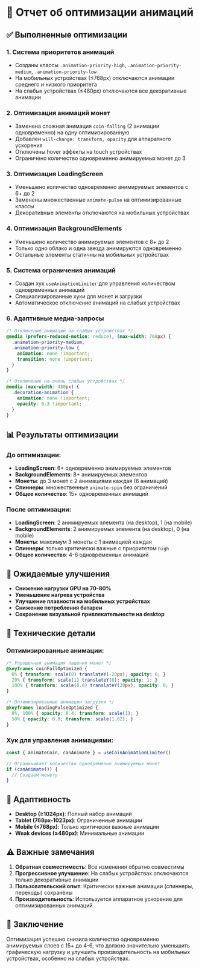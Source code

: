 # 🎨 Отчет об оптимизации анимаций

## ✅ Выполненные оптимизации

### 1. **Система приоритетов анимаций**
- Созданы классы `.animation-priority-high`, `.animation-priority-medium`, `.animation-priority-low`
- На мобильных устройствах (≤768px) отключаются анимации среднего и низкого приоритета
- На слабых устройствах (≤480px) отключаются все декоративные анимации

### 2. **Оптимизация анимаций монет**
- Заменена сложная анимация `coin-falling` (2 анимации одновременно) на одну оптимизированную
- Добавлен `will-change: transform, opacity` для аппаратного ускорения
- Отключены hover эффекты на touch устройствах
- Ограничено количество одновременно анимируемых монет до 3

### 3. **Оптимизация LoadingScreen**
- Уменьшено количество одновременно анимируемых элементов с 6+ до 2
- Заменены множественные `animate-pulse` на оптимизированные классы
- Декоративные элементы отключаются на мобильных устройствах

### 4. **Оптимизация BackgroundElements**
- Уменьшено количество анимируемых элементов с 8+ до 2
- Только одно облако и одна звезда анимируются одновременно
- Остальные элементы статичны на мобильных устройствах

### 5. **Система ограничения анимаций**
- Создан хук `useAnimationLimiter` для управления количеством одновременных анимаций
- Специализированные хуки для монет и загрузки
- Автоматическое отключение анимаций на слабых устройствах

### 6. **Адаптивные медиа-запросы**
```css
/* Отключение анимаций на слабых устройствах */
@media (prefers-reduced-motion: reduce), (max-width: 768px) {
  .animation-priority-medium,
  .animation-priority-low {
    animation: none !important;
    transition: none !important;
  }
}

/* Отключение на очень слабых устройствах */
@media (max-width: 480px) {
  .decoration-animation {
    animation: none !important;
    opacity: 0.3 !important;
  }
}
```

## 📊 Результаты оптимизации

### До оптимизации:
- **LoadingScreen**: 6+ одновременно анимируемых элементов
- **BackgroundElements**: 8+ анимируемых элементов
- **Монеты**: до 3 монет с 2 анимациями каждая (6 анимаций)
- **Спиннеры**: множественные `animate-spin` без ограничений
- **Общее количество**: 15+ одновременных анимаций

### После оптимизации:
- **LoadingScreen**: 2 анимируемых элемента (на desktop), 1 (на mobile)
- **BackgroundElements**: 2 анимируемых элемента (на desktop), 0 (на mobile)
- **Монеты**: максимум 3 монеты с 1 анимацией каждая
- **Спиннеры**: только критически важные с приоритетом `high`
- **Общее количество**: 4-6 одновременных анимаций

## 🚀 Ожидаемые улучшения

- **Снижение нагрузки GPU на 70-80%**
- **Уменьшение нагрева устройства**
- **Улучшение плавности на мобильных устройствах**
- **Снижение потребления батареи**
- **Сохранение визуальной привлекательности на desktop**

## 🔧 Технические детали

### Оптимизированные анимации:
```css
/* Упрощенная анимация падения монет */
@keyframes coinFallOptimized {
  0% { transform: scale(0) translateY(-20px); opacity: 0; }
  20% { transform: scale(1) translateY(0); opacity: 1; }
  100% { transform: scale(0.8) translateY(20px); opacity: 0; }
}

/* Оптимизированные анимации загрузки */
@keyframes loadingPulseOptimized {
  0%, 100% { opacity: 0.4; transform: scale(1); }
  50% { opacity: 0.8; transform: scale(1.02); }
}
```

### Хук для управления анимациями:
```typescript
const { animateCoin, canAnimate } = useCoinAnimationLimiter()

// Ограничивает количество одновременно анимируемых монет
if (canAnimate()) {
  // Создаем монету
}
```

## 📱 Адаптивность

- **Desktop (≥1024px)**: Полный набор анимаций
- **Tablet (768px-1023px)**: Ограниченные анимации
- **Mobile (≤768px)**: Только критически важные анимации
- **Weak devices (≤480px)**: Минимальные анимации

## ⚠️ Важные замечания

1. **Обратная совместимость**: Все изменения обратно совместимы
2. **Прогрессивное улучшение**: На слабых устройствах отключаются только декоративные анимации
3. **Пользовательский опыт**: Критически важные анимации (спиннеры, переходы) сохранены
4. **Производительность**: Используется аппаратное ускорение для оптимизированных анимаций

## 🎯 Заключение

Оптимизация успешно снизила количество одновременно анимируемых слоев с 15+ до 4-6, что должно значительно уменьшить графическую нагрузку и улучшить производительность на мобильных устройствах, особенно на слабых устройствах.

